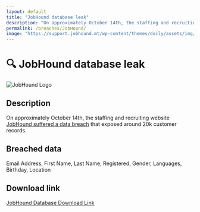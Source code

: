 ```yaml
---
layout: default
title: "JobHound database leak"
description: "On approximately October 14th, the staffing and recruiting website JobHound suffered a data breach that exposed around 20k customer records."
permalink: /breaches/JobHound/
image: "https://support.jobhound.mt/wp-content/themes/docly/assets/img/logo-2x.png"
---
```


# 🔍 JobHound database leak

![JobHound Logo](https://support.jobhound.mt/wp-content/themes/docly/assets/img/logo-2x.png)

## Description

On approximately October 14th, the staffing and recruiting website <a href="https://darkwebinformer.com/888-has-allegedly-leaked-the-jobhound-database/" target="_blank" rel="noopener">JobHound suffered a data breach</a> that exposed around 20k customer records.

## Breached data

Email Address, First Name, Last Name, Registered, Gender, Languages, Birthday, Location

## Download link

[JobHound Database Download Link](https://buzzheavier.com/zfhb4p64woq4)
